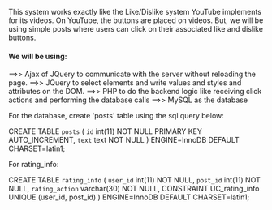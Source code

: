 This system works exactly like the Like/Dislike system YouTube implements for its videos. On YouTube, the buttons are placed on videos.
But, we will be using simple posts where users can click on their associated like and dislike buttons.  

#### We will be using:

==>> Ajax of JQuery to communicate with the server without reloading the page.
==>> JQuery to select elements and write values and styles and attributes on the DOM.
==>> PHP to do the backend logic like receiving click actions and performing the database calls
==>> MySQL as the database

For the database, create 'posts' table using the sql query below:

CREATE TABLE `posts` (
  `id` int(11) NOT NULL PRIMARY KEY AUTO_INCREMENT,
  `text` text NOT NULL
) ENGINE=InnoDB DEFAULT CHARSET=latin1;


For rating_info:

CREATE TABLE `rating_info` (
  `user_id` int(11) NOT NULL,
  `post_id` int(11) NOT NULL,
  `rating_action` varchar(30) NOT NULL,
   CONSTRAINT UC_rating_info UNIQUE (user_id, post_id)
) ENGINE=InnoDB DEFAULT CHARSET=latin1;









